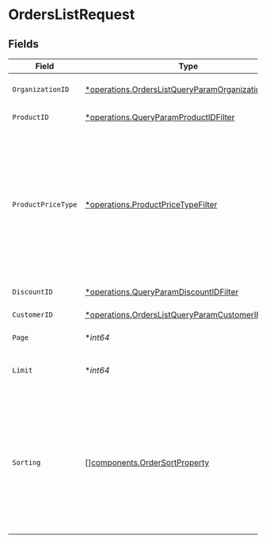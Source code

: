 # OrdersListRequest


## Fields

| Field                                                                                                                                                                                 | Type                                                                                                                                                                                  | Required                                                                                                                                                                              | Description                                                                                                                                                                           |
| ------------------------------------------------------------------------------------------------------------------------------------------------------------------------------------- | ------------------------------------------------------------------------------------------------------------------------------------------------------------------------------------- | ------------------------------------------------------------------------------------------------------------------------------------------------------------------------------------- | ------------------------------------------------------------------------------------------------------------------------------------------------------------------------------------- |
| `OrganizationID`                                                                                                                                                                      | [*operations.OrdersListQueryParamOrganizationIDFilter](../../models/operations/orderslistqueryparamorganizationidfilter.md)                                                           | :heavy_minus_sign:                                                                                                                                                                    | Filter by organization ID.                                                                                                                                                            |
| `ProductID`                                                                                                                                                                           | [*operations.QueryParamProductIDFilter](../../models/operations/queryparamproductidfilter.md)                                                                                         | :heavy_minus_sign:                                                                                                                                                                    | Filter by product ID.                                                                                                                                                                 |
| `ProductPriceType`                                                                                                                                                                    | [*operations.ProductPriceTypeFilter](../../models/operations/productpricetypefilter.md)                                                                                               | :heavy_minus_sign:                                                                                                                                                                    | Filter by product price type. `recurring` will return orders corresponding to subscriptions creations or renewals. `one_time` will return orders corresponding to one-time purchases. |
| `DiscountID`                                                                                                                                                                          | [*operations.QueryParamDiscountIDFilter](../../models/operations/queryparamdiscountidfilter.md)                                                                                       | :heavy_minus_sign:                                                                                                                                                                    | Filter by discount ID.                                                                                                                                                                |
| `CustomerID`                                                                                                                                                                          | [*operations.OrdersListQueryParamCustomerIDFilter](../../models/operations/orderslistqueryparamcustomeridfilter.md)                                                                   | :heavy_minus_sign:                                                                                                                                                                    | Filter by customer ID.                                                                                                                                                                |
| `Page`                                                                                                                                                                                | **int64*                                                                                                                                                                              | :heavy_minus_sign:                                                                                                                                                                    | Page number, defaults to 1.                                                                                                                                                           |
| `Limit`                                                                                                                                                                               | **int64*                                                                                                                                                                              | :heavy_minus_sign:                                                                                                                                                                    | Size of a page, defaults to 10. Maximum is 100.                                                                                                                                       |
| `Sorting`                                                                                                                                                                             | [][components.OrderSortProperty](../../models/components/ordersortproperty.md)                                                                                                        | :heavy_minus_sign:                                                                                                                                                                    | Sorting criterion. Several criteria can be used simultaneously and will be applied in order. Add a minus sign `-` before the criteria name to sort by descending order.               |